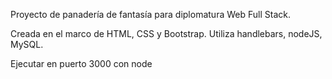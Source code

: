 Proyecto de panadería de fantasía para diplomatura Web Full Stack.

Creada en el marco de HTML, CSS y Bootstrap. Utiliza handlebars, nodeJS, MySQL.

Ejecutar en puerto 3000 con node